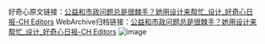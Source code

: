 好奇心原文链接：[公益和市政问题总是很棘手？她用设计来帮忙_设计_好奇心日报-CH Editors](https://www.qdaily.com/articles/12429.html)
WebArchive归档链接：[公益和市政问题总是很棘手？她用设计来帮忙_设计_好奇心日报-CH Editors](http://web.archive.org/web/20170715010058/http://www.qdaily.com/articles/12429.html)
![image](http://ww3.sinaimg.cn/large/007d5XDply1g3wjro2s4hj30u03hzhdt)
